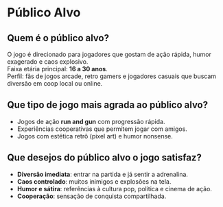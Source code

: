 # Público Alvo

## Quem é o público alvo?
O jogo é direcionado para jogadores que gostam de ação rápida, humor exagerado e caos explosivo.  
Faixa etária principal: **16 a 30 anos**.  
Perfil: fãs de jogos arcade, retro gamers e jogadores casuais que buscam diversão em coop local ou online.

## Que tipo de jogo mais agrada ao público alvo?
- Jogos de ação **run and gun** com progressão rápida.  
- Experiências cooperativas que permitem jogar com amigos.  
- Jogos com estética retrô (pixel art) e humor nonsense.

## Que desejos do público alvo o jogo satisfaz?
- **Diversão imediata**: entrar na partida e já sentir a adrenalina.  
- **Caos controlado**: muitos inimigos e explosões na tela.  
- **Humor e sátira**: referências à cultura pop, política e cinema de ação.  
- **Cooperação**: sensação de conquista compartilhada.
